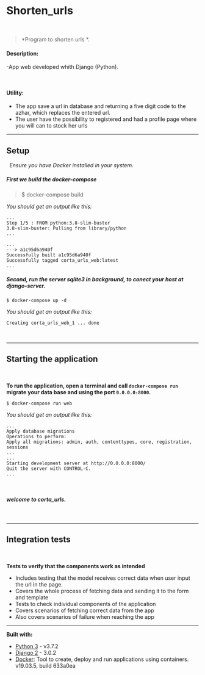# Shorten_urls 
&nbsp;
&nbsp;

>*Program to shorten urls *.

#### Description:

  -App web developed whith Django (Python).

&nbsp;

#### Utility:

  * The app save a url in database and returning a five digit code to the azhar, which replaces the entered url. 
  * The user have the possibility to registered and had a profile page where you will can to stock her urls
&nbsp;
---

## Setup
&nbsp;
*Ensure you have Docker installed in your system.*

##### First we build the docker-compose


>$ docker-compose build  

*You should get an output like this:*

```
...
Step 1/5 : FROM python:3.8-slim-buster
3.8-slim-buster: Pulling from library/python
...

...
---> a1c95d6a940f
Successfully built a1c95d6a940f
Successfully tagged corta_urls_web:latest
...
```

##### Second, run the server sqlite3 in background, to conect your host at django-server.


`$ docker-compose up -d`


*You should get an output like this:*

`Creating corta_urls_web_1 ... done`

&nbsp;

---

## Starting the application
&nbsp;

**To run the application, open a terminal and call `docker-compose run` migrate your data base and using the port `0.0.0.0:8000`.**


`$ docker-compose run web`


*You should get an output like this:*

```
...
Apply database migrations
Operations to perform:
Apply all migrations: admin, auth, contenttypes, core, registration, sessions
...
...
Starting development server at http://0.0.0.0:8000/
Quit the server with CONTROL-C.
...
```
&nbsp;
##### welcome to corta_urls.
&nbsp;

--- 


## Integration tests
&nbsp;

**Tests to verify that the components work as intended**
* Includes testing that the model receives correct data when user input the url in the page.
* Covers the whole process of fetching data and sending it to the form and template 
* Tests to check individual components of the application
* Covers scenarios of fetching correct data from the app
* Also covers scenarios of failure when reaching the app
&nbsp;
---
**Built with:**
* [Python 3](https://www.python.org/download/releases/3.0/ "Python 3") - v3.7.2
* [Django 2](https://docs.djangoproject.com/en/3.0/ "Django 2") - 3.0.2
* [Docker](https://www.docker.com/ "Docker"): Tool to create, deploy and run applications using containers. v19.03.5, build 633a0ea